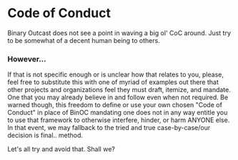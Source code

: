 # Code of Conduct

Binary Outcast does not see a point in waving a big ol' CoC around. Just try to be somewhat of a decent human being to others.

### However...
If that is not specific enough or is unclear how that relates to you, please, feel free to substitute this with one of myriad of examples out there that other projects and organizations feel they must draft, itemize, and mandate. One that you may already believe in and follow even when not required. Be warned though, this freedom to define or use your own chosen "Code of Conduct" in place of BinOC mandating one does not in any way entitle you to use that framework to otherwise interfere, hinder, or harm ANYONE else. In that event, we may fallback to the tried and true case-by-case/our decision is final.. method.

Let's all try and avoid that. Shall we?
